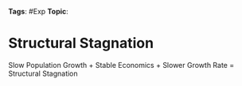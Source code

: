 
**Tags**: #Exp 
**Topic**: 

# Structural Stagnation
Slow Population Growth + Stable Economics + Slower Growth Rate = Structural Stagnation